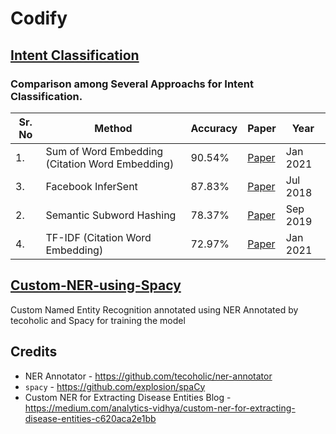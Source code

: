 # Codify


## [Intent Classification](https://github.com/Elysian01/Intent-Classification-Benchmark)

### Comparison among Several Approachs for Intent Classification.


| Sr. No | Method                       | Accuracy | Paper                                                                       | Year     |
| ------ | ---------------------------- | -------- | --------------------------------------------------------------------------- | -------- |
| 1.     | Sum of Word Embedding (Citation Word Embedding) | 90.54%   | [Paper](https://ieeexplore.ieee.org/ielx7/6287639/9312710/09319154.pdf)    | Jan 2021 |   
| 3.     | Facebook InferSent| 87.83%   | [Paper](https://arxiv.org/pdf/1705.02364.pdf)                               | Jul 2018 |
| 2.     | Semantic Subword Hashing| 78.37%   | [Paper](https://arxiv.org/abs/1810.07150)                                   | Sep 2019 |
| 4.     | TF-IDF (Citation Word Embedding) | 72.97%   | [Paper](https://ieeexplore.ieee.org/ielx7/6287639/9312710/09319154.pdf)   |Jan 2021 |


## [Custom-NER-using-Spacy](https://github.com/Elysian01/Custom-NER-using-Spacy)
Custom Named Entity Recognition annotated using NER Annotated by tecoholic and Spacy for training the model

## Credits

* NER Annotator -  https://github.com/tecoholic/ner-annotator
* `spacy` - https://github.com/explosion/spaCy
* Custom NER for Extracting Disease Entities Blog - https://medium.com/analytics-vidhya/custom-ner-for-extracting-disease-entities-c620aca2e1bb
